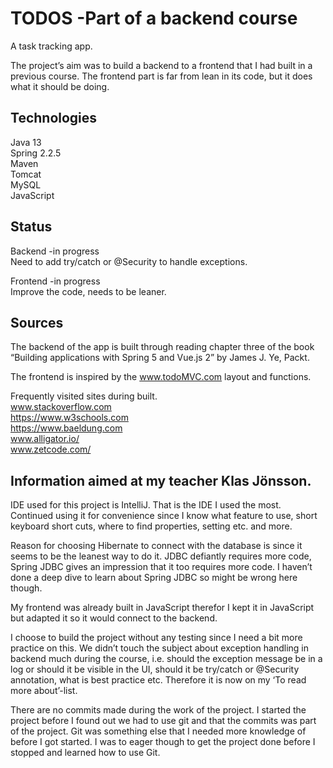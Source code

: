 # TODOS -Part of a backend course

A task tracking app.

The project’s aim was to build a backend to a frontend that I had built in a previous course. The frontend part is far from lean in its code, but it does what it should be doing. 

## Technologies
Java 13<br>
Spring 2.2.5<br>
Maven<br>
Tomcat<br>
MySQL<br>
JavaScript

## Status
Backend -in progress  
Need to add try/catch or @Security to handle exceptions.

Frontend -in progress  
Improve the code, needs to be leaner.

## Sources
The backend of the app is built through reading chapter three of the book “Building applications with Spring 5 and Vue.js 2” by James J. Ye, Packt. 

The frontend is inspired by the www.todoMVC.com layout and functions. 

Frequently visited sites during built.<br>
www.stackoverflow.com<br>
https://www.w3schools.com<br>
https://www.baeldung.com<br>
www.alligator.io/<br>
www.zetcode.com/ 

## Information aimed at my teacher Klas Jönsson.

IDE used for this project is IntelliJ. That is the IDE I used the most. Continued using it for convenience since I know what feature to use, short keyboard short cuts, where to find properties, setting etc. and more. 

Reason for choosing Hibernate to connect with the database is since it seems to be the leanest way to do it. JDBC defiantly requires more code, Spring JDBC gives an impression that it too requires more code. I haven’t done a deep dive to learn about Spring JDBC so might be wrong here though.

My frontend was already built in JavaScript therefor I kept it in JavaScript but adapted it so it would connect to the backend.

I choose to build the project without any testing since I need a bit more practice on this. We didn’t touch the subject about exception handling in backend much during the course, i.e. should the exception message be in a log or should it be visible in the UI, should it be try/catch or @Security annotation, what is best practice etc. Therefore it is now on my ‘To read more about’-list.

There are no commits made during the work of the project. I started the project before I found out we had to use git and that the commits was part of the project. Git was something else that I needed more knowledge of before I got started. I was to eager though to get the project done before I stopped and learned how to use Git. 



